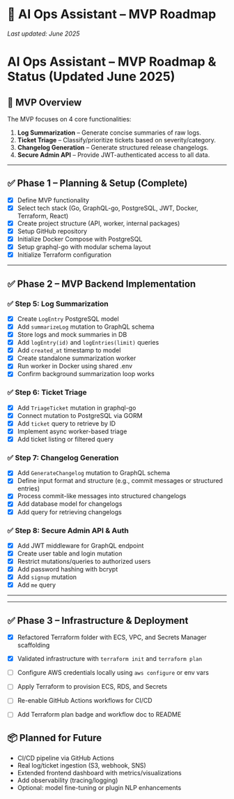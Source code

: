 # 📆 AI Ops Assistant – MVP Roadmap

_Last updated: June 2025_

# AI Ops Assistant – MVP Roadmap & Status (Updated June 2025)

## 📌 MVP Overview
The MVP focuses on 4 core functionalities:
1. **Log Summarization** – Generate concise summaries of raw logs.
2. **Ticket Triage** – Classify/prioritize tickets based on severity/category.
3. **Changelog Generation** – Generate structured release changelogs.
4. **Secure Admin API** – Provide JWT-authenticated access to all data.

---

## ✅ Phase 1 – Planning & Setup (Complete)
- [x] Define MVP functionality
- [x] Select tech stack (Go, GraphQL-go, PostgreSQL, JWT, Docker, Terraform, React)
- [x] Create project structure (API, worker, internal packages)
- [x] Setup GitHub repository
- [x] Initialize Docker Compose with PostgreSQL
- [x] Setup graphql-go with modular schema layout
- [x] Initialize Terraform configuration

---

## ✅ Phase 2 – MVP Backend Implementation

### ✅ Step 5: Log Summarization
- [x] Create `LogEntry` PostgreSQL model
- [x] Add `summarizeLog` mutation to GraphQL schema
- [x] Store logs and mock summaries in DB
- [x] Add `logEntry(id)` and `logEntries(limit)` queries
- [x] Add `created_at` timestamp to model
- [x] Create standalone summarization worker
- [x] Run worker in Docker using shared .env
- [x] Confirm background summarization loop works

### ✅ Step 6: Ticket Triage
- [x] Add `TriageTicket` mutation in graphql-go
- [x] Connect mutation to PostgreSQL via GORM
- [x] Add `ticket` query to retrieve by ID
- [x] Implement async worker-based triage
- [x] Add ticket listing or filtered query

### ✅ Step 7: Changelog Generation
- [x] Add `GenerateChangelog` mutation to GraphQL schema
- [x] Define input format and structure (e.g., commit messages or structured entries)
- [x] Process commit-like messages into structured changelogs
- [x] Add database model for changelogs
- [x] Add query for retrieving changelogs

### ✅ Step 8: Secure Admin API & Auth
- [x] Add JWT middleware for GraphQL endpoint
- [x] Create user table and login mutation
- [x] Restrict mutations/queries to authorized users
- [x] Add password hashing with bcrypt
- [x] Add `signup` mutation
- [x] Add `me` query

---


---

## ✅ Phase 3 – Infrastructure & Deployment

- [x] Refactored Terraform folder with ECS, VPC, and Secrets Manager scaffolding
- [x] Validated infrastructure with `terraform init` and `terraform plan`
- [ ] Configure AWS credentials locally using `aws configure` or env vars
- [ ] Apply Terraform to provision ECS, RDS, and Secrets
- [ ] Re-enable GitHub Actions workflows for CI/CD
- [ ] Add Terraform plan badge and workflow doc to README


## 📦 Planned for Future
- CI/CD pipeline via GitHub Actions
- Real log/ticket ingestion (S3, webhook, SNS)
- Extended frontend dashboard with metrics/visualizations
- Add observability (tracing/logging)
- Optional: model fine-tuning or plugin NLP enhancements